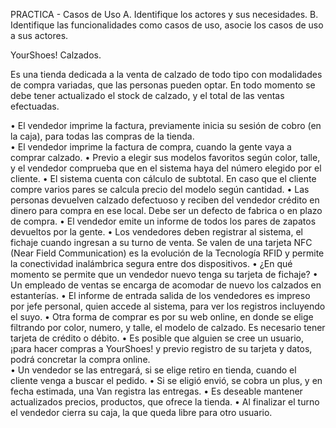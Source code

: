 PRACTICA - Casos de Uso 
A.	Identifique los actores y sus necesidades. 
B.	Identifique las funcionalidades como casos de uso, asocie los casos de uso a sus actores. 

YourShoes! Calzados.

Es una tienda dedicada a la venta de calzado de todo tipo con modalidades de compra variadas, que las personas pueden optar. En todo momento se debe tener actualizado el stock de calzado, y el total de las ventas efectuadas.

•	El vendedor imprime la factura, previamente inicia su sesión de cobro (en la caja), para todas las compras de la tienda.  
•	El vendedor imprime la factura de compra, cuando la gente vaya a comprar calzado. 
•	Previo a elegir sus modelos favoritos según color, talle, y el vendedor comprueba que en el sistema haya del número elegido por el cliente. 
•	El sistema cuenta con cálculo de subtotal. En caso que el cliente compre varios pares se calcula precio del modelo según cantidad. 
•	Las personas devuelven calzado defectuoso y reciben del vendedor crédito en dinero para compra en ese local. Debe ser un defecto de fabrica o en plazo de compra. 
•	El vendedor emite un informe de todos los pares de zapatos devueltos por la gente. 
•	Los vendedores deben registrar al sistema, el fichaje cuando ingresan a su turno de venta. Se valen de una tarjeta NFC (Near Field Communication) es la evolución de la Tecnología RFID y permite la conectividad inalámbrica segura entre dos dispositivos. 
•	¿En qué momento se permite que un vendedor nuevo tenga su tarjeta de fichaje? 
•	Un empleado de ventas se encarga de acomodar de nuevo los calzados en estanterías. 
•	El informe de entrada salida de los vendedores es impreso por jefe personal, quien accede al sistema, para ver los registros incluyendo el suyo. 
•	Otra forma de comprar es por su web online, en donde se elige filtrando por color, numero, y talle, el modelo de calzado. Es necesario tener tarjeta de crédito o débito. 
•	Es posible que alguien se cree un usuario, ¡para hacer compras a YourShoes! y previo registro de su tarjeta y datos, podrá concretar la compra online.  
•	Un vendedor se las entregará, si se elige retiro en tienda, cuando el cliente venga a buscar el pedido. 
•	Si se eligió envió, se cobra un plus, y en fecha estimada, una Van registra las entregas. 
•	Es deseable mantener actualizados precios, productos, que ofrece la tienda. 
•	Al finalizar el turno el vendedor cierra su caja, la que queda libre para otro usuario. 
